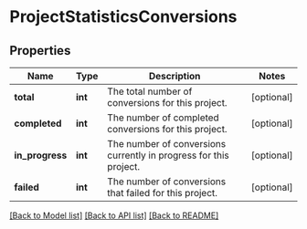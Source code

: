 # ProjectStatisticsConversions

## Properties
Name | Type | Description | Notes
------------ | ------------- | ------------- | -------------
**total** | **int** | The total number of conversions for this project. | [optional] 
**completed** | **int** | The number of completed conversions for this project. | [optional] 
**in_progress** | **int** | The number of conversions currently in progress for this project. | [optional] 
**failed** | **int** | The number of conversions that failed for this project. | [optional] 

[[Back to Model list]](../README.md#documentation-for-models) [[Back to API list]](../README.md#documentation-for-api-endpoints) [[Back to README]](../README.md)

